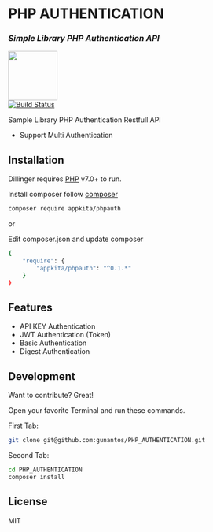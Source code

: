 # PHP AUTHENTICATION
### _Simple Library PHP Authentication API_
<a href="https://app-kita.com" alt="app-kita, app kita"><img src="https://app-kita.com/img/logo-teks.965d24bf.png" width="100"></a><br>
[![Build Status](https://travis-ci.org/joemccann/dillinger.svg?branch=master)](https://travis-ci.org/joemccann/dillinger)

Sample Library PHP Authentication Restfull API
- Support Multi Authentication


## Installation

Dillinger requires [PHP](https://php.net/) v7.0+ to run.

Install composer follow [composer](https://getcomposer.org/download/)

```sh
composer require appkita/phpauth
```
or

Edit composer.json and update composer
```sh
{
    "require": {
        "appkita/phpauth": "^0.1.*"
    }
}
```
## Features

- API KEY Authentication
- JWT Authentication (Token)
- Basic Authentication
- Digest Authentication

## Development

Want to contribute? Great!


Open your favorite Terminal and run these commands.

First Tab:

```sh
git clone git@github.com:gunantos/PHP_AUTHENTICATION.git
```

Second Tab:

```sh
cd PHP_AUTHENTICATION
composer install
```

## License

MIT

